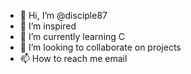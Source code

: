 - 👋 Hi, I’m @disciple87
- 👀 I’m inspired 
- 🌱 I’m currently learning C
- 💞️ I’m looking to collaborate on projects
- 📫 How to reach me email
<!---
disciple87/disciple87 is a ✨ special ✨ repository because its `README.md` (this file) appears on your GitHub profile.
You can click the Preview link to take a look at your changes.
--->
